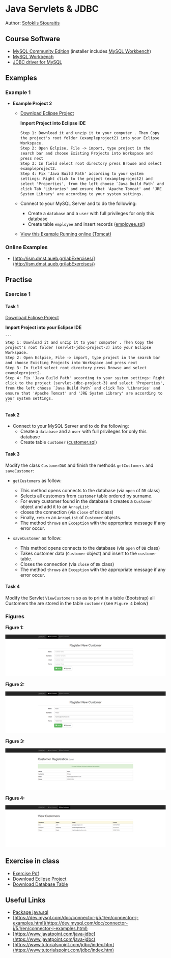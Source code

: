 # Java Servlets & JDBC

Author: [Sofoklis Stouraitis](mailto:sofos@aueb.gr)



## Course Software

* [MySQL Community Edition](https://dev.mysql.com/downloads/installer/) (installer includes [MySQL Workbench](https://dev.mysql.com/downloads/workbench/))
* [MySQL Workbench](https://dev.mysql.com/downloads/workbench/)
* [JDBC driver for MySQL](https://dev.mysql.com/downloads/connector/j/)


## Examples

### Example 1

* **Example Project 2**
  * [Download Eclipse Project](examples/exampleproject2.zip)

    **Import Project into Eclipse IDE**
    ```
    Step 1: Download it and unzip it to your computer . Then Copy the project's root folder (exampleproject2) into your Eclipse Workspace.
    Step 2: Open Eclpise, File -> import, type project in the search bar and choose Existing Projects into Workspace and press next
    Step 3: In field select root directory press Browse and select exampleproject2.
    Step 4: Fix 'Java Build Path' according to your system settings: Right click to the project (exampleproject2) and select 'Properties', from the left choose `Java Build Path` and click Tab 'Libraries' and ensure that 'Apache Tomcat' and 'JRE System Library' are according to your system settings.
    ```

  * Connect to your MySQL Server and to do the following:
    * Create a `database` and a `user` with full privileges for only this database
    * Create table `employee` and insert records ([employee.sql](examples/employee.sql))
  * [View this Example Running online (Tomcat)](http://orfeas.dmst.aueb.gr/exampleproject2/search)

### Online Examples

* [http://ism.dmst.aueb.gr/labExercises/](http://ism.dmst.aueb.gr/labExercises/)


## Practise

### Exercise 1

#### Task 1

[Download Eclipse Project](exercises/servlet-jdbc-project-3.zip)


 **Import Project into your Eclipse IDE**

    ```
    Step 1: Download it and unzip it to your computer . Then Copy the project's root folder (servlet-jdbc-project-3) into your Eclipse Workspace.
    Step 2: Open Eclpise, File -> import, type project in the search bar and choose Existing Projects into Workspace and press next
    Step 3: In field select root directory press Browse and select exampleproject2.
    Step 4: Fix 'Java Build Path' according to your system settings: Right click to the project (servlet-jdbc-project-3) and select 'Properties', from the left choose `Java Build Path` and click Tab 'Libraries' and ensure that 'Apache Tomcat' and 'JRE System Library' are according to your system settings.
    ```


#### Task 2

* Connect to your MySQL Server and to do the following:
    * Create a `database` and a `user` with full privileges for only this database
    * Create table `customer` ([customer.sql](exercises/customer.sql))


#### Task 3

Modify the class `CustomerDAO` and finish the methods `getCustomers` and `saveCustomer`:

* `getCustomers` as follow:

  * This method opens connects to the database (via `open` of `DB` class)
  * Selects all customers from `customer` table ordered by surname.
  * For every customer found in the database it creates a `Customer` object and add it to an `ArrayList`
  * closes the connection (via `close` of `DB` class)
  * Finally, `return` an `ArrayList` of `Customer` objects.
  * The method `throws` an `Exception` with the appropriate message if any error occur.

* `saveCustomer` as follow:

  * This method opens connects to the database (via `open` of `DB` class)
  * Takes customer data (`Customer` object) and insert to the `customer` table.
  * Closes the connection (via `close` of `DB` class)
  * The method `throws` an `Exception` with the appropriate message if any error occur.


#### Task 4

Modify the Servlet `ViewCustomers` so as to print in a table (Bootstrap) all Customers the are stored in the table `customer` (see `Figure 4` below)

### Figures

**Figure 1:**

![Customer form - Empty](images/customerform1.png)


**Figure 2:**

![Customer form - data](images/customerform2.png)


**Figure 3:**

![Customer form - save data](images/customerform3.png)


**Figure 4:**

![ViewCustomers - print customers](images/customerform4.png)

## Exercise in class

* [Exercise Pdf](exercises/exercise_bootcamp.pdf)
* [Download Eclipse Project](exercises/bootcamp2-inclass-exercise1.zip)
* [Download Database Table](exercises/exercise1_student.sql)


## Useful Links

* [Package java.sql](https://docs.oracle.com/javase/8/docs/api/index.html?java/sql/package-summary.html)
* [https://dev.mysql.com/doc/connector-j/5.1/en/connector-j-examples.html](https://dev.mysql.com/doc/connector-j/5.1/en/connector-j-examples.html)
* [https://www.javatpoint.com/java-jdbc](https://www.javatpoint.com/java-jdbc)
* [https://www.tutorialspoint.com/jdbc/index.htm](https://www.tutorialspoint.com/jdbc/index.htm)
